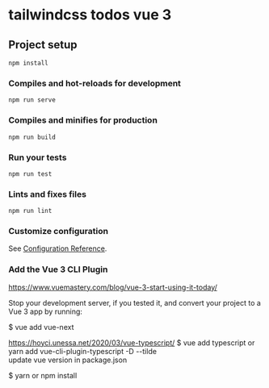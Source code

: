 # tailwindcss  todos vue 3

## Project setup
```
npm install
```

### Compiles and hot-reloads for development
```
npm run serve
```

### Compiles and minifies for production
```
npm run build
```

### Run your tests
```
npm run test
```

### Lints and fixes files
```
npm run lint
```

### Customize configuration
See [Configuration Reference](https://cli.vuejs.org/config/).

### Add the Vue 3 CLI Plugin
https://www.vuemastery.com/blog/vue-3-start-using-it-today/

Stop your development server, if you tested it, and convert your project to a Vue 3 app by running:

$ vue add vue-next

https://hoyci.unessa.net/2020/03/vue-typescript/
$ vue add typescript    or  yarn add vue-cli-plugin-typescript -D --tilde  
update vue version in package.json 

$ yarn or npm install


